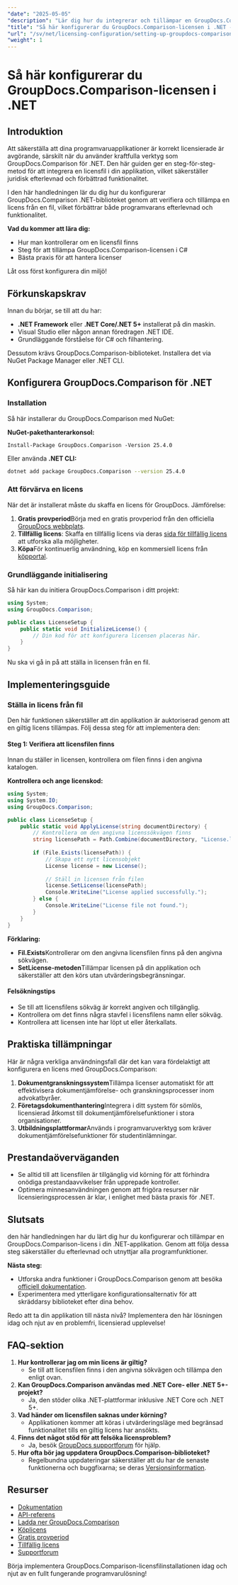 ```yaml
---
"date": "2025-05-05"
"description": "Lär dig hur du integrerar och tillämpar en GroupDocs.Comparison-licensfil i dina .NET-applikationer för sömlös programvaruefterlevnad och funktionalitet."
"title": "Så här konfigurerar du GroupDocs.Comparison-licensen i .NET - en steg-för-steg-guide"
"url": "/sv/net/licensing-configuration/setting-up-groupdocs-comparison-license-net/"
"weight": 1
---
```


# Så här konfigurerar du GroupDocs.Comparison-licensen i .NET

## Introduktion

Att säkerställa att dina programvaruapplikationer är korrekt licensierade är avgörande, särskilt när du använder kraftfulla verktyg som GroupDocs.Comparison för .NET. Den här guiden ger en steg-för-steg-metod för att integrera en licensfil i din applikation, vilket säkerställer juridisk efterlevnad och förbättrad funktionalitet.

I den här handledningen lär du dig hur du konfigurerar GroupDocs.Comparison .NET-biblioteket genom att verifiera och tillämpa en licens från en fil, vilket förbättrar både programvarans efterlevnad och funktionalitet.

**Vad du kommer att lära dig:**
- Hur man kontrollerar om en licensfil finns
- Steg för att tillämpa GroupDocs.Comparison-licensen i C#
- Bästa praxis för att hantera licenser

Låt oss först konfigurera din miljö!

## Förkunskapskrav

Innan du börjar, se till att du har:
- **.NET Framework** eller **.NET Core/.NET 5+** installerat på din maskin.
- Visual Studio eller någon annan föredragen .NET IDE.
- Grundläggande förståelse för C# och filhantering.

Dessutom krävs GroupDocs.Comparison-biblioteket. Installera det via NuGet Package Manager eller .NET CLI.

## Konfigurera GroupDocs.Comparison för .NET

### Installation

Så här installerar du GroupDocs.Comparison med NuGet:

**NuGet-pakethanterarkonsol:**
```shell
Install-Package GroupDocs.Comparison -Version 25.4.0
```
Eller använda **.NET CLI:**
```bash
dotnet add package GroupDocs.Comparison --version 25.4.0
```

### Att förvärva en licens

När det är installerat måste du skaffa en licens för GroupDocs. Jämförelse:
1. **Gratis provperiod**Börja med en gratis provperiod från den officiella [GroupDocs webbplats](https://releases.groupdocs.com/comparison/net/).
2. **Tillfällig licens**: Skaffa en tillfällig licens via deras [sida för tillfällig licens](https://purchase.groupdocs.com/temporary-license/) att utforska alla möjligheter.
3. **Köpa**För kontinuerlig användning, köp en kommersiell licens från [köpportal](https://purchase.groupdocs.com/buy).

### Grundläggande initialisering

Så här kan du initiera GroupDocs.Comparison i ditt projekt:

```csharp
using System;
using GroupDocs.Comparison;

public class LicenseSetup {
    public static void InitializeLicense() {
        // Din kod för att konfigurera licensen placeras här.
    }
}
```

Nu ska vi gå in på att ställa in licensen från en fil.

## Implementeringsguide

### Ställa in licens från fil

Den här funktionen säkerställer att din applikation är auktoriserad genom att en giltig licens tillämpas. Följ dessa steg för att implementera den:

#### Steg 1: Verifiera att licensfilen finns

Innan du ställer in licensen, kontrollera om filen finns i den angivna katalogen.

**Kontrollera och ange licenskod:**
```csharp
using System;
using System.IO;
using GroupDocs.Comparison;

public class LicenseSetup {
    public static void ApplyLicense(string documentDirectory) {
        // Kontrollera om den angivna licenssökvägen finns
        string licensePath = Path.Combine(documentDirectory, "License.lic");
        
        if (File.Exists(licensePath)) {
            // Skapa ett nytt licensobjekt
            License license = new License();
            
            // Ställ in licensen från filen
            license.SetLicense(licensePath);
            Console.WriteLine("License applied successfully.");
        } else {
            Console.WriteLine("License file not found.");
        }
    }
}
```

**Förklaring:**
- **Fil.Exists**Kontrollerar om den angivna licensfilen finns på den angivna sökvägen.
- **SetLicense-metoden**Tillämpar licensen på din applikation och säkerställer att den körs utan utvärderingsbegränsningar.

#### Felsökningstips

- Se till att licensfilens sökväg är korrekt angiven och tillgänglig.
- Kontrollera om det finns några stavfel i licensfilens namn eller sökväg.
- Kontrollera att licensen inte har löpt ut eller återkallats.

## Praktiska tillämpningar

Här är några verkliga användningsfall där det kan vara fördelaktigt att konfigurera en licens med GroupDocs.Comparison:
1. **Dokumentgranskningssystem**Tillämpa licenser automatiskt för att effektivisera dokumentjämförelse- och granskningsprocesser inom advokatbyråer.
2. **Företagsdokumenthantering**Integrera i ditt system för sömlös, licensierad åtkomst till dokumentjämförelsefunktioner i stora organisationer.
3. **Utbildningsplattformar**Används i programvaruverktyg som kräver dokumentjämförelsefunktioner för studentinlämningar.

## Prestandaöverväganden

- Se alltid till att licensfilen är tillgänglig vid körning för att förhindra onödiga prestandaavvikelser från upprepade kontroller.
- Optimera minnesanvändningen genom att frigöra resurser när licensieringsprocessen är klar, i enlighet med bästa praxis för .NET.

## Slutsats

den här handledningen har du lärt dig hur du konfigurerar och tillämpar en GroupDocs.Comparison-licens i din .NET-applikation. Genom att följa dessa steg säkerställer du efterlevnad och utnyttjar alla programfunktioner. 

**Nästa steg:**
- Utforska andra funktioner i GroupDocs.Comparison genom att besöka [officiell dokumentation](https://docs.groupdocs.com/comparison/net/).
- Experimentera med ytterligare konfigurationsalternativ för att skräddarsy biblioteket efter dina behov.

Redo att ta din applikation till nästa nivå? Implementera den här lösningen idag och njut av en problemfri, licensierad upplevelse!

## FAQ-sektion

1. **Hur kontrollerar jag om min licens är giltig?**
   - Se till att licensfilen finns i den angivna sökvägen och tillämpa den enligt ovan.
2. **Kan GroupDocs.Comparison användas med .NET Core- eller .NET 5+-projekt?**
   - Ja, den stöder olika .NET-plattformar inklusive .NET Core och .NET 5+.
3. **Vad händer om licensfilen saknas under körning?**
   - Applikationen kommer att köras i utvärderingsläge med begränsad funktionalitet tills en giltig licens har ansökts.
4. **Finns det något stöd för att felsöka licensproblem?**
   - Ja, besök [GroupDocs supportforum](https://forum.groupdocs.com/c/comparison/) för hjälp.
5. **Hur ofta bör jag uppdatera GroupDocs.Comparison-biblioteket?**
   - Regelbundna uppdateringar säkerställer att du har de senaste funktionerna och buggfixarna; se deras [Versionsinformation](https://releases.groupdocs.com/comparison/net/).

## Resurser
- [Dokumentation](https://docs.groupdocs.com/comparison/net/)
- [API-referens](https://reference.groupdocs.com/comparison/net/)
- [Ladda ner GroupDocs.Comparison](https://releases.groupdocs.com/comparison/net/)
- [Köplicens](https://purchase.groupdocs.com/buy)
- [Gratis provperiod](https://releases.groupdocs.com/comparison/net/)
- [Tillfällig licens](https://purchase.groupdocs.com/temporary-license/)
- [Supportforum](https://forum.groupdocs.com/c/comparison/)

Börja implementera GroupDocs.Comparison-licensfilinstallationen idag och njut av en fullt fungerande programvarulösning!